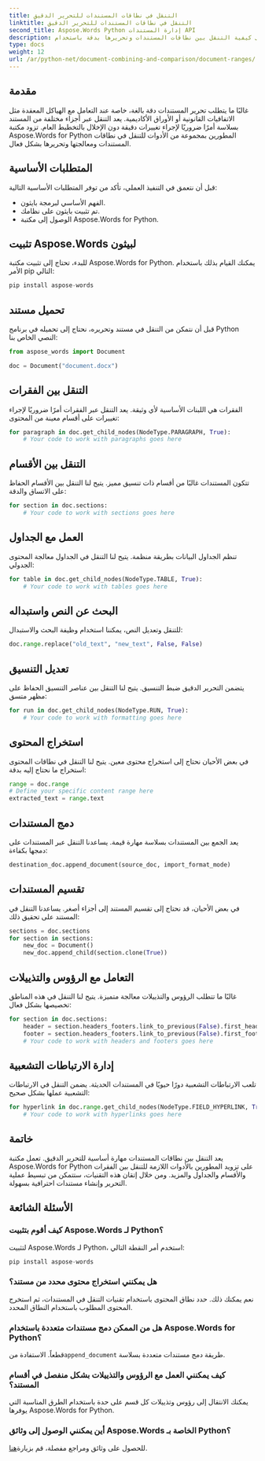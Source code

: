 ```yaml
---
title: التنقل في نطاقات المستندات للتحرير الدقيق
linktitle: التنقل في نطاقات المستندات للتحرير الدقيق
second_title: Aspose.Words Python إدارة المستندات API
description: تعرف على كيفية التنقل بين نطاقات المستندات وتحريرها بدقة باستخدام Aspose.Words for Python. دليل خطوة بخطوة مع التعليمات البرمجية المصدر لمعالجة المحتوى بكفاءة.
type: docs
weight: 12
url: /ar/python-net/document-combining-and-comparison/document-ranges/
---
```


## مقدمة

غالبًا ما يتطلب تحرير المستندات دقة بالغة، خاصة عند التعامل مع الهياكل المعقدة مثل الاتفاقيات القانونية أو الأوراق الأكاديمية. يعد التنقل عبر أجزاء مختلفة من المستند بسلاسة أمرًا ضروريًا لإجراء تغييرات دقيقة دون الإخلال بالتخطيط العام. تزود مكتبة Aspose.Words for Python المطورين بمجموعة من الأدوات للتنقل في نطاقات المستندات ومعالجتها وتحريرها بشكل فعال.

## المتطلبات الأساسية

قبل أن نتعمق في التنفيذ العملي، تأكد من توفر المتطلبات الأساسية التالية:

- الفهم الأساسي لبرمجة بايثون.
- تم تثبيت بايثون على نظامك.
- الوصول إلى مكتبة Aspose.Words for Python.

## تثبيت Aspose.Words لبيثون

للبدء، تحتاج إلى تثبيت مكتبة Aspose.Words for Python. يمكنك القيام بذلك باستخدام الأمر pip التالي:

```python
pip install aspose-words
```

## تحميل مستند

قبل أن نتمكن من التنقل في مستند وتحريره، نحتاج إلى تحميله في برنامج Python النصي الخاص بنا:

```python
from aspose_words import Document

doc = Document("document.docx")
```

## التنقل بين الفقرات

الفقرات هي اللبنات الأساسية لأي وثيقة. يعد التنقل عبر الفقرات أمرًا ضروريًا لإجراء تغييرات على أقسام معينة من المحتوى:

```python
for paragraph in doc.get_child_nodes(NodeType.PARAGRAPH, True):
    # Your code to work with paragraphs goes here
```

## التنقل بين الأقسام

تتكون المستندات غالبًا من أقسام ذات تنسيق مميز. يتيح لنا التنقل بين الأقسام الحفاظ على الاتساق والدقة:

```python
for section in doc.sections:
    # Your code to work with sections goes here
```

## العمل مع الجداول

تنظم الجداول البيانات بطريقة منظمة. يتيح لنا التنقل في الجداول معالجة المحتوى الجدولي:

```python
for table in doc.get_child_nodes(NodeType.TABLE, True):
    # Your code to work with tables goes here
```

## البحث عن النص واستبداله

للتنقل وتعديل النص، يمكننا استخدام وظيفة البحث والاستبدال:

```python
doc.range.replace("old_text", "new_text", False, False)
```

## تعديل التنسيق

يتضمن التحرير الدقيق ضبط التنسيق. يتيح لنا التنقل بين عناصر التنسيق الحفاظ على مظهر متسق:

```python
for run in doc.get_child_nodes(NodeType.RUN, True):
    # Your code to work with formatting goes here
```

## استخراج المحتوى

في بعض الأحيان نحتاج إلى استخراج محتوى معين. يتيح لنا التنقل في نطاقات المحتوى استخراج ما نحتاج إليه بدقة:

```python
range = doc.range
# Define your specific content range here
extracted_text = range.text
```

## دمج المستندات

يعد الجمع بين المستندات بسلاسة مهارة قيمة. يساعدنا التنقل عبر المستندات على دمجها بكفاءة:

```python
destination_doc.append_document(source_doc, import_format_mode)
```

## تقسيم المستندات

في بعض الأحيان، قد نحتاج إلى تقسيم المستند إلى أجزاء أصغر. يساعدنا التنقل في المستند على تحقيق ذلك:

```python
sections = doc.sections
for section in sections:
    new_doc = Document()
    new_doc.append_child(section.clone(True))
```

## التعامل مع الرؤوس والتذييلات

غالبًا ما تتطلب الرؤوس والتذييلات معالجة متميزة. يتيح لنا التنقل في هذه المناطق تخصيصها بشكل فعال:

```python
for section in doc.sections:
    header = section.headers_footers.link_to_previous(False).first_header
    footer = section.headers_footers.link_to_previous(False).first_footer
    # Your code to work with headers and footers goes here
```

## إدارة الارتباطات التشعبية

تلعب الارتباطات التشعبية دورًا حيويًا في المستندات الحديثة. يضمن التنقل في الارتباطات التشعبية عملها بشكل صحيح:

```python
for hyperlink in doc.range.get_child_nodes(NodeType.FIELD_HYPERLINK, True):
    # Your code to work with hyperlinks goes here
```

## خاتمة

يعد التنقل بين نطاقات المستندات مهارة أساسية للتحرير الدقيق. تعمل مكتبة Aspose.Words for Python على تزويد المطورين بالأدوات اللازمة للتنقل بين الفقرات والأقسام والجداول والمزيد. ومن خلال إتقان هذه التقنيات، ستتمكن من تبسيط عملية التحرير وإنشاء مستندات احترافية بسهولة.

## الأسئلة الشائعة

### كيف أقوم بتثبيت Aspose.Words لـ Python؟

لتثبيت Aspose.Words لـ Python، استخدم أمر النقطة التالي:
```python
pip install aspose-words
```

### هل يمكنني استخراج محتوى محدد من مستند؟

نعم يمكنك ذلك. حدد نطاق المحتوى باستخدام تقنيات التنقل في المستندات، ثم استخرج المحتوى المطلوب باستخدام النطاق المحدد.

### هل من الممكن دمج مستندات متعددة باستخدام Aspose.Words for Python؟

 قطعاً. الاستفادة من`append_document` طريقة دمج مستندات متعددة بسلاسة.

### كيف يمكنني العمل مع الرؤوس والتذييلات بشكل منفصل في أقسام المستند؟

يمكنك الانتقال إلى رؤوس وتذييلات كل قسم على حدة باستخدام الطرق المناسبة التي يوفرها Aspose.Words for Python.

### أين يمكنني الوصول إلى وثائق Aspose.Words الخاصة بـ Python؟

 للحصول على وثائق ومراجع مفصلة، قم بزيارة[هنا](https://reference.aspose.com/words/python-net/).